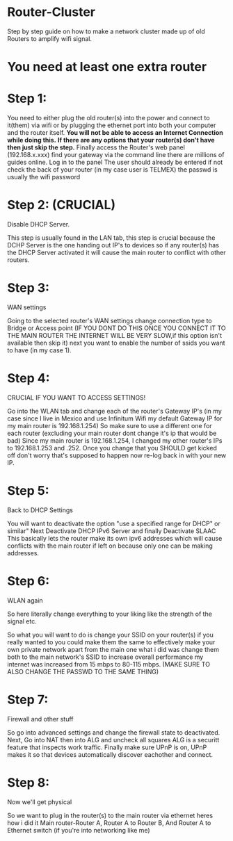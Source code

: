 # Router-Cluster
Step by step guide on how to make a network cluster made up of old Routers to amplify wifi signal.

# You need at least one extra router

# Step 1:
You need to either plug the old router(s) into the power and connect to it(them)
via wifi or by plugging the ethernet port into both your computer and the router itself. **You will not be able to access an Internet Connection while doing this.**
**If there are any options that your router(s) don't have then just skip the step.**
Finally access the Router's web panel (192.168.x.xxx) find your gateway via the command line there are millions of guides online.
Log in to the panel The user should already be entered if not check the back of your router (in my case user is TELMEX) the passwd is usually the wifi password

# Step 2: (CRUCIAL)
Disable DHCP Server.

This step is usually found in the LAN tab, this step is crucial because the DCHP Server is the one handing out IP's to devices so if any router(s) has the DHCP Server activated it will cause the main router to conflict with other routers.

# Step 3:
WAN settings

Going to the selected router's WAN settings change connection type to Bridge or Access point (IF YOU DONT DO THIS ONCE YOU CONNECT IT TO THE MAIN ROUTER THE INTERNET WILL BE VERY SLOW,if this option isn't available then skip it) next you want to enable the number of ssids you want to have (in my case 1).

# Step 4: 
CRUCIAL IF YOU WANT TO ACCESS SETTINGS!

Go into the WLAN tab and change each of the router's Gateway IP's (in my case since I live in Mexico and use Infinitum Wifi my default Gateway IP for my main router is 192.168.1.254)
 So make sure to use a different one for each router (excluding your main router
dont change it's ip that would be bad) Since my main router is 192.168.1.254, I changed my other router's IPs to 192.168.1.253 and .252. Once you change that you SHOULD get kicked
off don't worry that's supposed to happen now re-log back in with your new IP.

# Step 5:
Back to DHCP Settings

You will want to deactivate the option "use a specified range for DHCP" or similar" Next Deactivate DHCP IPv6 Server and finally Deactivate SLAAC This basically lets the router make its own ipv6 addresses which will cause conflicts with the main router if left on because only one can be making addresses.

# Step 6:
WLAN again

So here literally change everything to your liking like the strength of the signal etc.

So what you will want to do is change your SSID on your router(s) if you really wanted to you could make them the same to effectively make your own private network apart from the main one what i did was change them both to the main network's SSID to increase overall performance my internet was increased from 15 mbps to 80-115 mbps. (MAKE SURE TO ALSO CHANGE THE PASSWD TO THE SAME THING)

# Step 7:
Firewall and other stuff

So go into advanced settings and change the firewall state to deactivated.
Next, Go into NAT then into ALG and uncheck all squares ALG is a securitt feature that inspects work traffic. Finally make sure UPnP is on, UPnP makes it so that devices automatically discover eachother and connect.

# Step 8:
Now we'll get physical

So we want to plug in the router(s) to the main router via ethernet heres how i did it 
Main router-Router A, Router A to Router B, And Router A to Ethernet switch (if you're into networking like me)